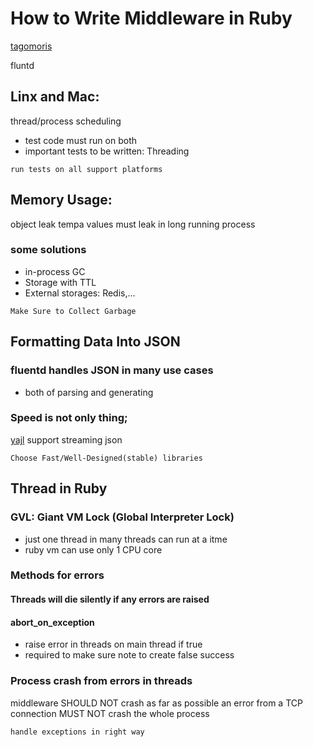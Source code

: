 # How to Write Middleware in Ruby
[tagomoris](https://twitter.com/tagomoris)

fluntd
## Linx and Mac:
thread/process scheduling
* test code must run on both
* important tests to be written: Threading

`run tests on all support platforms`

## Memory Usage:
object leak
tempa values must leak in long running process 
### some solutions
* in-process GC
* Storage with TTL
* External storages: Redis,...

`Make Sure to Collect Garbage`

## Formatting Data Into JSON

### fluentd handles JSON in many use cases
* both of parsing and generating

### Speed is not only thing;

[yajl](https://github.com/lloyd/yajl) support streaming json

`Choose Fast/Well-Designed(stable) libraries`

## Thread in Ruby
### GVL: Giant VM Lock (Global Interpreter Lock)
* just one thread in many threads can run at a itme
* ruby vm can use only 1 CPU core

### Methods for errors
#### Threads will die silently if any errors are raised
#### abort_on_exception
* raise error in threads on main thread if true
* required to make sure note to create false success

### Process crash from errors in threads
middleware SHOULD NOT crash as far as possible
an error from a TCP connection MUST NOT crash the whole process

`handle exceptions in right way`

